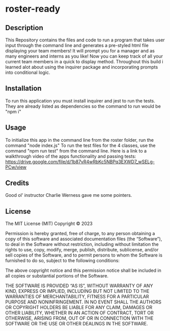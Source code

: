 # roster-ready

## Description

This Repository contains the files and code to run a program that takes user input through the command line and generates a pre-styled html file displaying your team members! It will prompt you for a manager and as many engineers and interns as you like! Now you can keep track of all your current team members in a quick to display method. Throughout this build i learned alot about using the inquirer package and incorporating prompts into conditional logic. 

## Installation
To run this application you must install inquirer and jest to run the tests. They are already listed as dependencies so the command to run would be "npm i"

## Usage
To initialize this app in the command line from the roster folder, run the command "node index.js"
To run the test files for the 4 classes, use the command "npm run test" from the command line.
Here is a link to a walkthrough video of the apps functionality and passing tests:
https://drive.google.com/file/d/1b87vR4wRbKc5NBPq3EXWD7_wSELg-PCw/view 

## Credits
Good ol' instructor Charlie Werness gave me some pointers.
## License
The MIT License (MIT)
Copyright © 2023 <copyright holders>

Permission is hereby granted, free of charge, to any person obtaining a copy of this software and associated documentation files (the “Software”), to deal in the Software without restriction, including without limitation the rights to use, copy, modify, merge, publish, distribute, sublicense, and/or sell copies of the Software, and to permit persons to whom the Software is furnished to do so, subject to the following conditions:

The above copyright notice and this permission notice shall be included in all copies or substantial portions of the Software.

THE SOFTWARE IS PROVIDED “AS IS”, WITHOUT WARRANTY OF ANY KIND, EXPRESS OR IMPLIED, INCLUDING BUT NOT LIMITED TO THE WARRANTIES OF MERCHANTABILITY, FITNESS FOR A PARTICULAR PURPOSE AND NONINFRINGEMENT. IN NO EVENT SHALL THE AUTHORS OR COPYRIGHT HOLDERS BE LIABLE FOR ANY CLAIM, DAMAGES OR OTHER LIABILITY, WHETHER IN AN ACTION OF CONTRACT, TORT OR OTHERWISE, ARISING FROM, OUT OF OR IN CONNECTION WITH THE SOFTWARE OR THE USE OR OTHER DEALINGS IN THE SOFTWARE.

